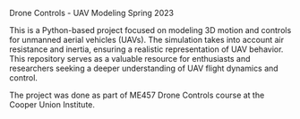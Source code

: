 Drone Controls - UAV Modeling
Spring 2023

This is a Python-based project focused on modeling 3D motion and controls for unmanned aerial vehicles (UAVs). The simulation takes into account air resistance and inertia, ensuring a realistic representation of UAV behavior. This repository serves as a valuable resource for enthusiasts and researchers seeking a deeper understanding of UAV flight dynamics and control. 

The project was done as part of ME457 Drone Controls course at the Cooper Union Institute.
